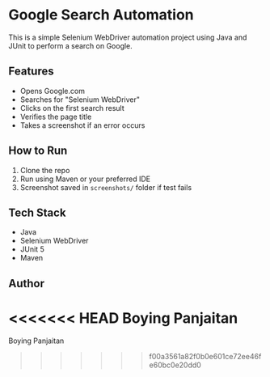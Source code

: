 # Google Search Automation

This is a simple Selenium WebDriver automation project using Java and JUnit to perform a search on Google.

## Features
- Opens Google.com
- Searches for "Selenium WebDriver"
- Clicks on the first search result
- Verifies the page title
- Takes a screenshot if an error occurs

## How to Run
1. Clone the repo
2. Run using Maven or your preferred IDE
3. Screenshot saved in `screenshots/` folder if test fails

## Tech Stack
- Java
- Selenium WebDriver
- JUnit 5
- Maven

## Author
<<<<<<< HEAD
Boying Panjaitan
=======
Boying Panjaitan
>>>>>>> f00a3561a82f0b0e601ce72ee46fe60bc0e20dd0
